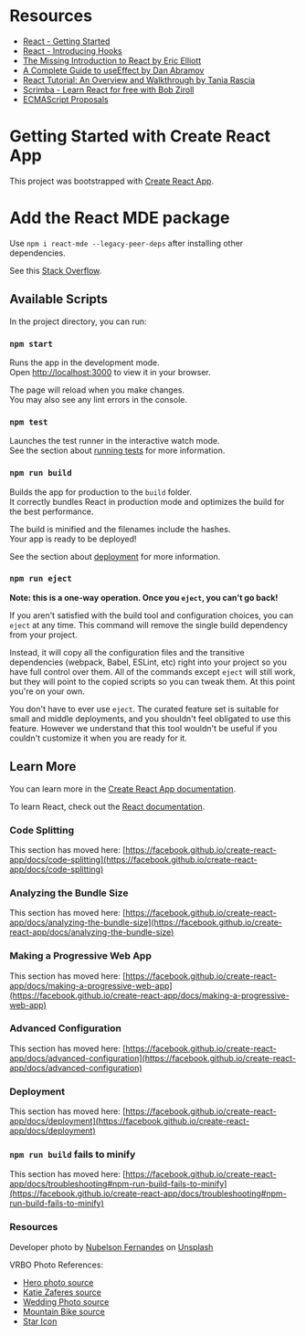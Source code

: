 # Resources

- [React - Getting Started](https://reactjs.org/docs/getting-started.html)
- [React - Introducing Hooks](https://reactjs.org/docs/hooks-intro.html)
- [The Missing Introduction to React by Eric Elliott](https://medium.com/javascript-scene/the-missing-introduction-to-react-62837cb2fd76)
- [A Complete Guide to useEffect by Dan Abramov](https://overreacted.io/a-complete-guide-to-useeffect/)
- [React Tutorial: An Overview and Walkthrough by Tania Rascia](https://www.taniarascia.com/getting-started-with-react/)
- [Scrimba - Learn React for free with Bob Ziroll](https://scrimba.com/learn/learnreact)
- [ECMAScript Proposals](https://www.proposals.es/)


# Getting Started with Create React App

This project was bootstrapped with [Create React App](https://github.com/facebook/create-react-app).

# Add the React MDE package
Use `npm i react-mde --legacy-peer-deps` after installing other dependencies.

See this [Stack Overflow](https://stackoverflow.com/questions/73077186/react-mde-cant-install-on-react-18-2-0).

## Available Scripts

In the project directory, you can run:

### `npm start`

Runs the app in the development mode.\
Open [http://localhost:3000](http://localhost:3000) to view it in your browser.

The page will reload when you make changes.\
You may also see any lint errors in the console.

### `npm test`

Launches the test runner in the interactive watch mode.\
See the section about [running tests](https://facebook.github.io/create-react-app/docs/running-tests) for more information.

### `npm run build`

Builds the app for production to the `build` folder.\
It correctly bundles React in production mode and optimizes the build for the best performance.

The build is minified and the filenames include the hashes.\
Your app is ready to be deployed!

See the section about [deployment](https://facebook.github.io/create-react-app/docs/deployment) for more information.

### `npm run eject`

**Note: this is a one-way operation. Once you `eject`, you can't go back!**

If you aren't satisfied with the build tool and configuration choices, you can `eject` at any time. This command will remove the single build dependency from your project.

Instead, it will copy all the configuration files and the transitive dependencies (webpack, Babel, ESLint, etc) right into your project so you have full control over them. All of the commands except `eject` will still work, but they will point to the copied scripts so you can tweak them. At this point you're on your own.

You don't have to ever use `eject`. The curated feature set is suitable for small and middle deployments, and you shouldn't feel obligated to use this feature. However we understand that this tool wouldn't be useful if you couldn't customize it when you are ready for it.

## Learn More

You can learn more in the [Create React App documentation](https://facebook.github.io/create-react-app/docs/getting-started).

To learn React, check out the [React documentation](https://reactjs.org/).

### Code Splitting

This section has moved here: [https://facebook.github.io/create-react-app/docs/code-splitting](https://facebook.github.io/create-react-app/docs/code-splitting)

### Analyzing the Bundle Size

This section has moved here: [https://facebook.github.io/create-react-app/docs/analyzing-the-bundle-size](https://facebook.github.io/create-react-app/docs/analyzing-the-bundle-size)

### Making a Progressive Web App

This section has moved here: [https://facebook.github.io/create-react-app/docs/making-a-progressive-web-app](https://facebook.github.io/create-react-app/docs/making-a-progressive-web-app)

### Advanced Configuration

This section has moved here: [https://facebook.github.io/create-react-app/docs/advanced-configuration](https://facebook.github.io/create-react-app/docs/advanced-configuration)

### Deployment

This section has moved here: [https://facebook.github.io/create-react-app/docs/deployment](https://facebook.github.io/create-react-app/docs/deployment)

### `npm run build` fails to minify

This section has moved here: [https://facebook.github.io/create-react-app/docs/troubleshooting#npm-run-build-fails-to-minify](https://facebook.github.io/create-react-app/docs/troubleshooting#npm-run-build-fails-to-minify)

### Resources

Developer photo by <a href="https://unsplash.com/@nublson?utm_source=unsplash&utm_medium=referral&utm_content=creditCopyText">Nubelson Fernandes</a> on <a href="https://unsplash.com/s/photos/developer?utm_source=unsplash&utm_medium=referral&utm_content=creditCopyText">Unsplash</a>

VRBO Photo References:  
- [Hero photo source](https://scrimba-airbnb-page.vercel.app/static/media/hero.8f80300d4cddb242d9cd.png)
- [Katie Zaferes source](https://scrimba-airbnb-page.vercel.app/static/media/katie-zaferes.4dcb2224d553ccd977a4.png)
- [Wedding Photo source](https://scrimba-airbnb-page.vercel.app/static/media/wedding-photography.de6d8e47cc4f6902350d.png)
- [Mountain Bike source](https://scrimba-airbnb-page.vercel.app/static/media/mountain-biking.4a10cddcb175d2ec7128.png)
- [Star Icon](https://scrimba-airbnb-page.vercel.app)
